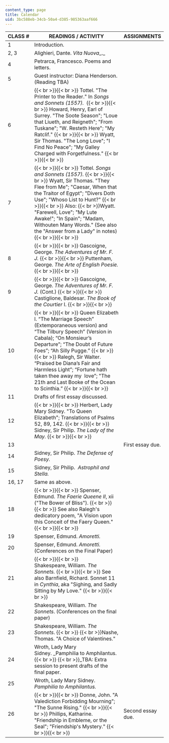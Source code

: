 ```yaml
---
content_type: page
title: Calendar
uid: 3bc588eb-34cb-50a4-d385-985363aaf666
---
```


| CLASS # | READINGS / ACTIVITY | ASSIGNMENTS |
| --- | --- | --- |
| 1 | Introduction. | &nbsp; |
| 2, 3 | Alighieri, Dante. _Vita Nuova__._ | &nbsp; |
| 4 | Petrarca, Francesco. Poems and letters. | &nbsp; |
| 5 | Guest instructor: Diana Henderson. (Reading TBA) | &nbsp; |
| 6 |  {{< br >}}{{< br >}} Tottel. "The Printer to the Reader." In _Songs and Sonnets (1557)._  {{< br >}}{{< br >}} Howard, Henry, Earl of Surrey. "The Soote Season"; "Loue that Liueth, and Reigneth"; "From Tuskane"; "W. Resteth Here"; "My Ratclif." {{< br >}}{{< br >}} Wyatt, Sir Thomas. "The Long Love"; "I Find No Peace"; "My Galley Charged with Forgetfulness." {{< br >}}{{< br >}}  | &nbsp; |
| 7 |  {{< br >}}{{< br >}} Tottel. _Songs and Sonnets (1557)._ {{< br >}}{{< br >}} Wyatt, Sir Thomas. "They Flee from Me"; "Caesar, When that the Traitor of Egypt"; "Divers Doth Use"; "Whoso List to Hunt?" {{< br >}}{{< br >}} Also:  {{< br >}}Wyatt. "Farewell, Love"; "My Lute Awake!"; "In Spain"; "Madam, Withouten Many Words." (See also the "Answer from a Lady" in notes) {{< br >}}{{< br >}}  | &nbsp; |
| 8 |  {{< br >}}{{< br >}} Gascoigne, George. _The Adventures of Mr. F. J._ {{< br >}}{{< br >}} Puttenham, George. _The Arte of English Poesie._ {{< br >}}{{< br >}}  | &nbsp; |
| 9 |  {{< br >}}{{< br >}} Gascoigne, George. _The Adventures of Mr. F. J._ (Cont.) {{< br >}}{{< br >}} Castiglione, Baldesar. _The Book of the Courtier_ I. {{< br >}}{{< br >}}  | &nbsp; |
| 10 |  {{< br >}}{{< br >}} Queen Elizabeth I. “The Marriage Speech” (Extemporaneous version) and “The Tilbury Speech” (Version in Cabala); “On Monsieur’s Departure”; “The Doubt of Future Foes”; “Ah Silly Pugge.” {{< br >}}{{< br >}} Ralegh, Sir Walter. “Praised be Diana’s Fair and Harmless Light”; “Fortune hath taken thee away my  love”; "The 21th and Last Booke of the Ocean to Scinthia.” {{< br >}}{{< br >}}  | &nbsp; |
| 11 | Drafts of first essay discussed. | &nbsp; |
| 12 |  {{< br >}}{{< br >}} Herbert, Lady Mary Sidney. "To Queen Elizabeth"; Translations of Psalms 52, 89, 142. {{< br >}}{{< br >}} Sidney, Sir Philip. _The Lady of the May._ {{< br >}}{{< br >}}  | &nbsp; |
| 13 | &nbsp; | First essay due. |
| 14 | Sidney, Sir Philip. _The Defense of Poesy._ | &nbsp; |
| 15 | Sidney, Sir Philip.  _Astrophil and Stella._ | &nbsp; |
| 16, 17 | Same as above. | &nbsp; |
| 18 |  {{< br >}}{{< br >}} Spenser, Edmund. _The Faerie Queene II_, xii ("The Bower of Bliss"). {{< br >}}{{< br >}} See also Ralegh's dedicatory poem, "A Vision upon this Conceit of the Faery Queen." {{< br >}}{{< br >}}  | &nbsp; |
| 19 | Spenser, Edmund. _Amoretti._ | &nbsp; |
| 20 | Spenser, Edmund. _Amoretti._ (Conferences on the Final Paper) | &nbsp; |
| 21 |  {{< br >}}{{< br >}} Shakespeare, William. _The Sonnets._ {{< br >}}{{< br >}} See also Barnfield, Richard. Sonnet 11 in _Cynthia_, aka "Sighing, and Sadly Sitting by My Love." {{< br >}}{{< br >}}  | &nbsp; |
| 22 | Shakespeare, William. _The Sonnets_. (Conferences on the final paper) | &nbsp; |
| 23 | Shakespeare, William. _The Sonnets_.  {{< br >}}  {{< br >}}Nashe, Thomas. "A Choice of Valentines." | &nbsp; |
| 24 | Wroth, Lady Mary Sidney. _Pamphilia to Amphilantus.  {{< br >}}  {{< br >}}_TBA: Extra session to present drafts of the final paper. | &nbsp; |
| 25 | Wroth, Lady Mary Sidney. _Pamphilia to Amphilantus._ | &nbsp; |
| 26 |  {{< br >}}{{< br >}} Donne, John. "A Valediction Forbidding Mourning"; "The Sunne Rising." {{< br >}}{{< br >}} Phillips, Katharine. "Friendship in Embleme, or the Seal"; "Friendship's Mystery." {{< br >}}{{< br >}}  | Second essay due.